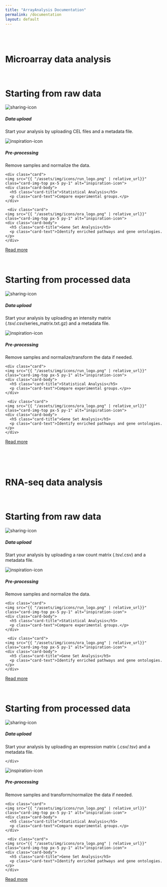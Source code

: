 ```yaml
---
title: "ArrayAnalysis Documentation"
permalink: /documentation
layout: default
---
```


<br>
<br>
<div class="container px-1">

<!-- Microarray data (raw) -->
<h1><b>Microarray data analysis</b></h1>
<br>
<h1>Starting from raw data</h1>
<div class="card-deck">

  <div class="card">
    <img src="{{ "/assets/img/icons/install_logo.png" | relative_url}}" class="card-img-top px-5 py-1" alt="sharing-icon">
    <div class="card-body">
      <h5 class="card-title">Data upload</h5>
      <p class="card-text">Start your analysis by uploading CEL files and a metadata file.</p>
    </div>
  </div>
  
  <div class="card">
    <img src="{{ "/assets/img/icons/processing_logo.png" | relative_url}}" class="card-img-top px-5 py-1" alt="inspiration-icon">
    <div class="card-body">
      <h5 class="card-title">Pre-processing</h5>
      <p class="card-text">Remove samples and normalize the data.</p>
    </div>
  </div>
  
    <div class="card">
    <img src="{{ "/assets/img/icons/run_logo.png" | relative_url}}" class="card-img-top px-5 py-1" alt="inspiration-icon">
    <div class="card-body">
      <h5 class="card-title">Statistical Analysis</h5>
      <p class="card-text">Compare experimental groups.</p>
    </div>
  </div>
  
     <div class="card">
    <img src="{{ "/assets/img/icons/ora_logo.png" | relative_url}}" class="card-img-top px-5 py-1" alt="inspiration-icon">
    <div class="card-body">
      <h5 class="card-title">Gene Set Analysis</h5>
      <p class="card-text">Identify enriched pathways and gene ontologies.</p>
    </div>
  </div>
  
</div>
<p><a class="btn btn-outline-dark btn-lg my-3" href="{{ "/details#Starting_from_raw_data" | relative_url}}" role="button">Read more</a></p>
<br>


<!-- Microarray data (processed) -->
<h1>Starting from processed data</h1>

<div class="card-deck">

  <div class="card">
    <img src="{{ "/assets/img/icons/install_logo.png" | relative_url}}" class="card-img-top px-5 py-1" alt="sharing-icon">
    <div class="card-body">
      <h5 class="card-title">Data upload</h5>
      <p class="card-text">Start your analysis by uploading an intensity matrix (.tsv/.csv/series_matrix.txt.gz) and a metadata file.</p>
    </div>
  </div>
  
  <div class="card">
    <img src="{{ "/assets/img/icons/processing_logo.png" | relative_url}}" class="card-img-top px-5 py-1" alt="inspiration-icon">
    <div class="card-body">
      <h5 class="card-title">Pre-processing</h5>
      <p class="card-text">Remove samples and normalize/transform the data if needed.</p>      
    </div>
  </div>
  
    <div class="card">
    <img src="{{ "/assets/img/icons/run_logo.png" | relative_url}}" class="card-img-top px-5 py-1" alt="inspiration-icon">
    <div class="card-body">
      <h5 class="card-title">Statistical Analysis</h5>
      <p class="card-text">Compare experimental groups.</p>>
    </div>
  </div>
  
     <div class="card">
    <img src="{{ "/assets/img/icons/ora_logo.png" | relative_url}}" class="card-img-top px-5 py-1" alt="inspiration-icon">
    <div class="card-body">
      <h5 class="card-title">Gene Set Analysis</h5>
      <p class="card-text">Identify enriched pathways and gene ontologies.</p>
    </div>
  </div>
  
</div>
<p><a class="btn btn-outline-dark btn-lg my-3" href="{{ "/details#Starting_from_processed_data" | relative_url}}" role="button">Read more</a></p>
<br>
<br>
<br>
<!-- RNA-seq (raw) -->
<h1><b>RNA-seq data analysis</b></h1>
<br>
<h1>Starting from raw data</h1>

<div class="card-deck">

  <div class="card">
    <img src="{{ "/assets/img/icons/install_logo.png" | relative_url}}" class="card-img-top px-5 py-1" alt="sharing-icon">
    <div class="card-body">
      <h5 class="card-title">Data upload</h5>
      <p class="card-text">Start your analysis by uploading a raw count matrix (.tsv/.csv) and a metadata file.</p>
    </div>
  </div>
  
  <div class="card">
    <img src="{{ "/assets/img/icons/processing_logo.png" | relative_url}}" class="card-img-top px-5 py-1" alt="inspiration-icon">
    <div class="card-body">
      <h5 class="card-title">Pre-processing</h5>
      <p class="card-text">Remove samples and normalize the data.</p>
    </div>
  </div>
  
    <div class="card">
    <img src="{{ "/assets/img/icons/run_logo.png" | relative_url}}" class="card-img-top px-5 py-1" alt="inspiration-icon">
    <div class="card-body">
      <h5 class="card-title">Statistical Analysis</h5>
      <p class="card-text">Compare experimental groups.</p>
    </div>
  </div>
  
     <div class="card">
    <img src="{{ "/assets/img/icons/ora_logo.png" | relative_url}}" class="card-img-top px-5 py-1" alt="inspiration-icon">
    <div class="card-body">
      <h5 class="card-title">Gene Set Analysis</h5>
      <p class="card-text">Identify enriched pathways and gene ontologies.</p>
    </div>
  </div>
  
</div>
<p><a class="btn btn-outline-dark btn-lg my-3" href="{{ "/details#Starting_from_raw_data5" | relative_url}}" role="button">Read more</a></p>
<br>

<!-- RNA-seq data (processed) -->
<h1>Starting from processed data</h1>

<div class="card-deck">

  <div class="card">
    <img src="{{ "/assets/img/icons/install_logo.png" | relative_url}}" class="card-img-top px-5 py-1" alt="sharing-icon">
    <div class="card-body">
      <h5 class="card-title">Data upload</h5>
      <p class="card-text">Start your analysis by uploading an expression matrix (.csv/.tsv) and a metadata file.</p>
     
    </div>
  </div>
  
  <div class="card">
    <img src="{{ "/assets/img/icons/processing_logo.png" | relative_url}}" class="card-img-top px-5 py-1" alt="inspiration-icon">
    <div class="card-body">
      <h5 class="card-title">Pre-processing</h5>
      <p class="card-text">Remove samples and transform/normalize the data if needed.</p>
    </div>
  </div>
  
    <div class="card">
    <img src="{{ "/assets/img/icons/run_logo.png" | relative_url}}" class="card-img-top px-5 py-1" alt="inspiration-icon">
    <div class="card-body">
      <h5 class="card-title">Statistical Analysis</h5>
      <p class="card-text">Compare experimental groups.</p>
    </div>
  </div>
  
     <div class="card">
    <img src="{{ "/assets/img/icons/ora_logo.png" | relative_url}}" class="card-img-top px-5 py-1" alt="inspiration-icon">
    <div class="card-body">
      <h5 class="card-title">Gene Set Analysis</h5>
      <p class="card-text">Identify enriched pathways and gene ontologies.</p>
    </div>
  </div>
  
</div>
<p><a class="btn btn-outline-dark btn-lg my-3" href="{{ "/details#Starting_from_processed_data6" | relative_url}}" role="button">Read more</a></p>
<br>
<br>
<br>

</div>
